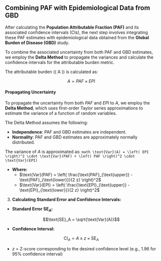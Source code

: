 ## Combining PAF with Epidemiological Data from GBD

After calculating the **Population Attributable Fraction (PAF)** and its associated confidence intervals (CIs), the next step involves integrating these PAF estimates with epidemiological data obtained from the **Global Burden of Disease (GBD)** study.

To combine the associated uncertainty from both PAF and GBD estimates, we employ the **Delta Method** to propagate the variances and calculate the confidence intervals for the attributable burden metric.



The attributable burden (\( A \)) is calculated as:
```math
A = PAF \times EPI
```

#### **Propagating Uncertainty**

To propagate the uncertainty from both $PAF$ and $EPI$ to $A$, we employ the **Delta Method**, which uses first-order Taylor series approximations to estimate the variance of a function of random variables.

The Delta Method assumes the following:
- **Independence**: PAF and GBD estimates are independent.
- **Normality**: PAF and GBD estimates are approximately normally distributed.


The variance of $A$ is approximated as:
    ```math
    \text{Var}(A) = \left( EPI \right)^2 \cdot \text{Var}(PAF) + \left( PAF \right)^2 \cdot \text{Var}(EPI)
    ```
   
   - **Where:**
     - $\text{Var}(PAF) = \left( \frac{\text{PAF}_{\text{upper}} - \text{PAF}_{\text{lower}}}{2  z} \right)^2$
     - $\text{Var}(EPI) = \left( \frac{\text{EPI}_{\text{upper}} - \text{EPI}_{\text{lower}}}{2  z} \right)^2$

3. **Calculating Standard Error and Confidence Intervals:**

  - **Standard Error $\text{SE}_A$:**
```math
\text{SE}_A = \sqrt{\text{Var}(A)}
```
     
  - **Confidence Interval:**
```math
\text{CI}_A = A \pm z \times \text{SE}_A
```
  - $z$ = Z-score corresponding to the desired confidence level (e.g., 1.96 for 95% confidence interval)
